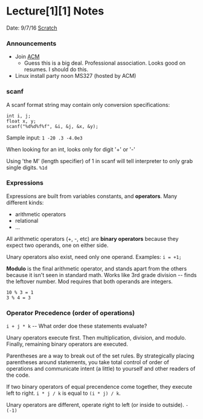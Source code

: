 # Lecture[1][1] Notes
Date: 9/7/16
[Scratch](scratch1.c)

### Announcements
* Join [ACM](https://www.acm.org/)
    * Guess this is a big deal. Professional association. Looks good on resumes. I should do this.
* Linux install party noon MS327 (hosted by ACM)

### scanf
A scanf format string may contain only conversion specifications:
```
int i, j;
float x, y;
scanf("%d%d%f%f", &i, &j, &x, &y);
```
Sample input: `1 -20 .3 -4.0e3`

When looking for an int, looks only for digit '+' or '-'

Using 'the M' (length specifier) of 1 in scanf will tell interpreter to only grab single digits. `%1d`

### Expressions
Expressions are built from variables constants, and **operators**. Many different kinds:
* arithmetic operators
* relational
* ...

All arithmetic operators (+, -, etc) are **binary operators** because they expect two operands, one on either side.

Unary operators also exist, need only one operand. Examples: `i = +1;`

**Modulo** is the final arithmetic operator, and stands apart from the others because it isn't seen in standard math. Works like 3rd grade division -- finds the leftover number. Mod requires that both operands are integers.
```
10 % 3 = 1
3 % 4 = 3
```

### Operator Precedence (order of operations)
`i + j * k` -- What order doe these statements evaluate?

Unary operators execute first. Then multiplication, division, and modulo. Finally, remaining binary operators are executed.

Parentheses are a way to break out of the set rules. By strategically placing parentheses around statements, you take total control of order of operations and communicate intent (a little) to yourself and other readers of the code.

If two binary operators of equal precendence come together, they execute left to right. `i * j / k` is equal to `(i * j) / k`.

Unary operators are different, operate right to left (or inside to outside). `-(-1)`
